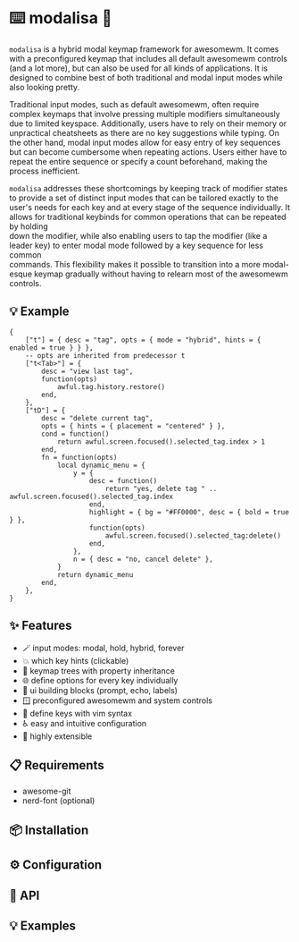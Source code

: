 # ⌨️ modalisa 🎨

`modalisa` is a hybrid modal keymap framework for awesomewm.
It comes with a preconfigured keymap that includes all default awesomewm
controls (and a lot more), but can also be used for all kinds of applications.
It is designed to combine best of both traditional and modal input modes while
also looking pretty.

Traditional input modes, such as default awesomewm, often require  
complex keymaps that involve pressing multiple modifiers simultaneously
due to limited keyspace. Additionally, users have to rely on their memory or
unpractical cheatsheets as there are no key suggestions while typing.
On the other hand, modal input modes allow for easy entry of key sequences  
but can become cumbersome when repeating actions. Users either have to  
repeat the entire sequence or specify a count beforehand, making the process
inefficient.

`modalisa` addresses these shortcomings by keeping track of modifier states to
provide a set of distinct input modes that can be tailored exactly to the user's
needs for each key and at every stage of the sequence individually.
It allows for traditional keybinds for common operations that can be repeated by holding  
down the modifier, while also enabling users to tap the modifier (like a  
leader key) to enter modal mode followed by a key sequence for less common  
commands. This flexibility makes it possible to transition into a more modal-esque
keymap gradually without having to relearn most of the awesomewm controls.

## 💡 Example

```
{
	["t"] = { desc = "tag", opts = { mode = "hybrid", hints = { enabled = true } } },
	-- opts are inherited from predecessor t
	["t<Tab>"] = {
		desc = "view last tag",
		function(opts)
			awful.tag.history.restore()
		end,
	},
	["tD"] = {
		desc = "delete current tag",
		opts = { hints = { placement = "centered" } },
		cond = function()
			return awful.screen.focused().selected_tag.index > 1
		end,
		fn = function(opts)
			local dynamic_menu = {
				y = {
					desc = function()
						return "yes, delete tag " .. awful.screen.focused().selected_tag.index
					end,
					highlight = { bg = "#FF0000", desc = { bold = true } },
					function(opts)
						awful.screen.focused().selected_tag:delete()
					end,
				},
				n = { desc = "no, cancel delete" },
			}
			return dynamic_menu
		end,
	},
}
```

## ✨ Features

- 🪄 input modes: modal, hold, hybrid, forever
- 💥 which key hints (clickable)
- 🌳 keymap trees with property inheritance
- 🌐 define options for every key individually
- 💄 ui building blocks (prompt, echo, labels)
- 🪟 preconfigured awesomewm and system controls
- 🧙 define keys with vim syntax
- ♿ easy and intuitive configuration
- 📡 highly extensible

## 📋 Requirements

- awesome-git
- nerd-font (optional)

## 📦 Installation

## ⚙️ Configuration

## 📡 API

## 💡 Examples
